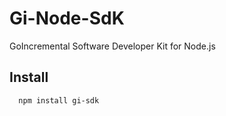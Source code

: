 Gi-Node-SdK
========

GoIncremental Software Developer Kit for Node.js

## Install
      npm install gi-sdk    